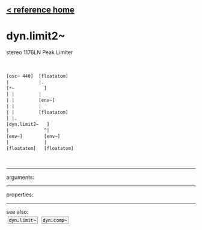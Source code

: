 [< reference home](ceammc_lib.html)
---

# dyn.limit2~


stereo 1176LN Peak Limiter

```


[osc~ 440]  [floatatom]
|           |.
[*~           ]
| |         |
| |         [env~]
| |         |
| |         [floatatom]
| |.
[dyn.limit2~   ]
|             ^|
[env~]        [env~]
|             |
[floatatom]   [floatatom]

            
```

---
arguments:


---
properties:


---
see also:<br>
[![dyn.limit~](img/object_dyn.limit~.png)](dyn.limit~.html)
[![dyn.comp~](img/object_dyn.comp~.png)](dyn.comp~.html)
